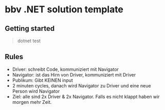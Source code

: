 # bbv .NET solution template

## Getting started

> dotnet test

## Rules
- Driver: schreibt Code, kommuniziert mit Navigator
- Navigator: ist das Hirn von Driver, kommuniziert mit Driver
- Publikum: Gibt KEINEN input
- 2 minuten cycles, danach wird Navigator zu Driver und eine neue Person wird Navigator
- Ziel: alle sind 2x Driver & 2x Navigator. Falls es nicht klappt haben wir morgen mehr Zeit.
